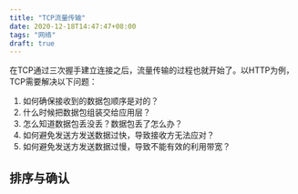 ```yaml
---
title: "TCP流量传输"
date: 2020-12-18T14:47:47+08:00
tags: "网络"
draft: true
---
```


在TCP通过三次握手建立连接之后，流量传输的过程也就开始了。以HTTP为例，TCP需要解决以下问题：

1. 如何确保接收到的数据包顺序是对的？
2. 什么时候把数据包组装交给应用层？
3. 怎么知道数据包丢没丢？数据包丢了怎么办？
3. 如何避免发送方发送数据过快，导致接收方无法应对？
4. 如何避免发送方发送数据过慢，导致不能有效的利用带宽？

## 排序与确认



